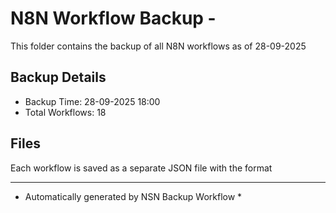# N8N Workflow Backup - 
This folder contains the backup of all N8N workflows as of 28-09-2025

## Backup Details
- Backup Time: 28-09-2025 18:00
- Total Workflows: 18

## Files
Each workflow is saved as a separate JSON file with the format

-----------
* Automatically generated by NSN Backup Workflow *